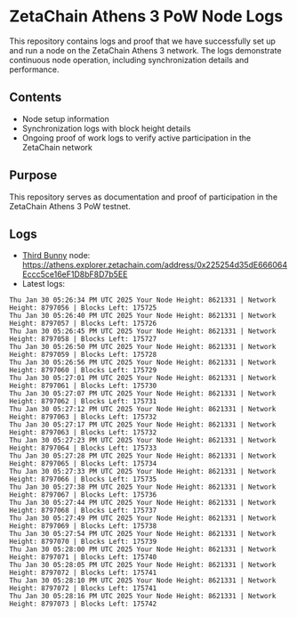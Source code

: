 # ZetaChain Athens 3 PoW Node Logs
This repository contains logs and proof that we have successfully set up and run a node on the ZetaChain Athens 3 network. The logs demonstrate continuous node operation, including synchronization details and performance.

## Contents
- Node setup information
- Synchronization logs with block height details
- Ongoing proof of work logs to verify active participation in the ZetaChain network

## Purpose
This repository serves as documentation and proof of participation in the ZetaChain Athens 3 PoW testnet.

## Logs

- [Third Bunny](https://thirdbunny.xyz/) node: https://athens.explorer.zetachain.com/address/0x225254d35dE666064Eccc5ce16eF1D8bF8D7b5EE
- Latest logs:
```
Thu Jan 30 05:26:34 PM UTC 2025 Your Node Height: 8621331 | Network Height: 8797056 | Blocks Left: 175725
Thu Jan 30 05:26:40 PM UTC 2025 Your Node Height: 8621331 | Network Height: 8797057 | Blocks Left: 175726
Thu Jan 30 05:26:45 PM UTC 2025 Your Node Height: 8621331 | Network Height: 8797058 | Blocks Left: 175727
Thu Jan 30 05:26:50 PM UTC 2025 Your Node Height: 8621331 | Network Height: 8797059 | Blocks Left: 175728
Thu Jan 30 05:26:56 PM UTC 2025 Your Node Height: 8621331 | Network Height: 8797060 | Blocks Left: 175729
Thu Jan 30 05:27:01 PM UTC 2025 Your Node Height: 8621331 | Network Height: 8797061 | Blocks Left: 175730
Thu Jan 30 05:27:07 PM UTC 2025 Your Node Height: 8621331 | Network Height: 8797062 | Blocks Left: 175731
Thu Jan 30 05:27:12 PM UTC 2025 Your Node Height: 8621331 | Network Height: 8797063 | Blocks Left: 175732
Thu Jan 30 05:27:17 PM UTC 2025 Your Node Height: 8621331 | Network Height: 8797063 | Blocks Left: 175732
Thu Jan 30 05:27:23 PM UTC 2025 Your Node Height: 8621331 | Network Height: 8797064 | Blocks Left: 175733
Thu Jan 30 05:27:28 PM UTC 2025 Your Node Height: 8621331 | Network Height: 8797065 | Blocks Left: 175734
Thu Jan 30 05:27:33 PM UTC 2025 Your Node Height: 8621331 | Network Height: 8797066 | Blocks Left: 175735
Thu Jan 30 05:27:38 PM UTC 2025 Your Node Height: 8621331 | Network Height: 8797067 | Blocks Left: 175736
Thu Jan 30 05:27:44 PM UTC 2025 Your Node Height: 8621331 | Network Height: 8797068 | Blocks Left: 175737
Thu Jan 30 05:27:49 PM UTC 2025 Your Node Height: 8621331 | Network Height: 8797069 | Blocks Left: 175738
Thu Jan 30 05:27:54 PM UTC 2025 Your Node Height: 8621331 | Network Height: 8797070 | Blocks Left: 175739
Thu Jan 30 05:28:00 PM UTC 2025 Your Node Height: 8621331 | Network Height: 8797071 | Blocks Left: 175740
Thu Jan 30 05:28:05 PM UTC 2025 Your Node Height: 8621331 | Network Height: 8797072 | Blocks Left: 175741
Thu Jan 30 05:28:10 PM UTC 2025 Your Node Height: 8621331 | Network Height: 8797072 | Blocks Left: 175741
Thu Jan 30 05:28:16 PM UTC 2025 Your Node Height: 8621331 | Network Height: 8797073 | Blocks Left: 175742
```
